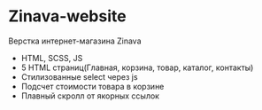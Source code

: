 # Zinava-website
Верстка интернет-магазина Zinava 

- HTML, SCSS, JS
- 5 HTML страниц(Главная, корзина, товар, каталог, контакты)
- Стилизованные select через js
- Подсчет стоимости товара в корзине
- Плавный скролл от якорных ссылок
